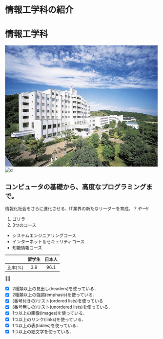 # 情報工学科の紹介
<!-- Markdown記法を使って学科の紹介ページを作る -->
# 情報工学科

![TakushokuUniversity](hachioji.jpg "八王子国際キャンパス")
![d](https://feng.takushoku-u.ac.jp/albums/abm00004330.jpg "情報工学科")
   

## コンピュータの基礎から、高度なプログラミングまで。

情報化社会をさらに進化させる、IT業界の新たなリーダーを育成。
*?*
*やー!!*

1. ゴリラ
1. 3つのコース
- システムエンジニアリングコース
- インターネット＆セキュリティコース
- 知能情報コース
   
||留学生|日本人|
|:---|:---:|:---:|
| 比率[%] | 3.9 | 96.1 |

:dolls::gift_heart:


<!-- この部分より上に記述を追加して下のチェックボックスで確認する -->
- [x] 2種類以上の見出し(headers)を使っている．
- [x] 2種類以上の強調(emphasis)を使っている．
- [x] (番号付きの)リスト(ordered lists)を使っている
- [x] (番号無しの)リスト(unordered lists)を使っている．
- [x] 1つ以上の画像(images)を使っている．
- [x] 1つ以上のリンク(links)を使っている．
- [x] 1つ以上の表(tables)を使っている．
- [x] 1つ以上の絵文字を使っている．
